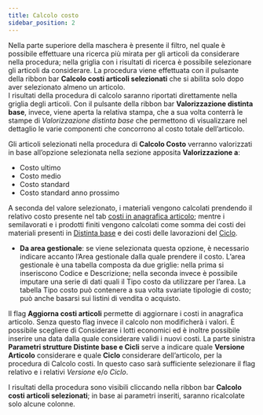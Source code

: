 ```yaml
---
title: Calcolo costo
sidebar_position: 2
---
```


Nella parte superiore della maschera è presente il filtro, nel quale è possibile effettuare una ricerca più mirata per gli articoli da considerare nella procedura; nella griglia con i risultati di ricerca è possibile selezionare gli articoli da considerare. La procedura viene effettuata con il pulsante della ribbon bar **Calcolo costi articoli selezionati** che si abilita solo dopo aver selezionato almeno un articolo.        
I risultati della procedura di calcolo saranno riportati direttamente nella griglia degli articoli. Con il pulsante della ribbon bar **Valorizzazione distinta base**, invece, viene aperta la relativa stampa, che a sua volta conterrà le stampe di *Valorizzazione distinta base* che permettono di visualizzare nel dettaglio le varie componenti che concorrono al costo totale dell’articolo.         

Gli articoli selezionati nella procedura di **Calcolo Costo** verranno valorizzati in base all’opzione selezionata nella sezione apposita **Valorizzazione a**: 
- Costo ultimo     
- Costo medio      
- Costo standard      
- Costo standard anno prossimo    

A seconda del valore selezionato, i materiali vengono calcolati prendendo il relativo costo presente nel tab [costi in anagrafica articolo](/docs/erp-home/registers/items/create-new-item#10-costi); mentre i semilavorati e i prodotti finiti vengono calcolati come somma dei costi dei materiali presenti in [Distinta base](/docs/erp-home/registers/production/bill-of-materials/assemblies/structure-management) e dei costi delle lavorazioni del [Ciclo](/docs/erp-home/registers/production/routes/new-route).
-	**Da area gestionale**: se viene selezionata questa opzione, è necessario indicare accanto l’Area gestionale dalla quale prendere il costo. L’area gestionale è una tabella composta da due griglie: nella prima si inseriscono Codice e Descrizione; nella seconda invece è possibile imputare una serie di dati quali il Tipo costo da utilizzare per l’area. La tabella Tipo costo può contenere a sua volta svariate tipologie di costo; può anche basarsi sui listini di vendita o acquisto. 

Il flag **Aggiorna costi articoli** permette di aggiornare i costi in anagrafica articolo. Senza questo flag invece il calcolo non modificherà i valori. È possibile scegliere di Considerare i lotti economici ed è inoltre possibile inserire una data dalla quale considerare validi i nuovi costi.
La parte sinistra **Parametri strutture Distinte base e Cicli** serve a indicare quale **Versione Articolo** considerare e quale **Ciclo** considerare dell’articolo, per la procedura di Calcolo costi. In questo caso sarà sufficiente selezionare il flag relativo e i relativi *Versione* e/o *Ciclo*.

I risultati della procedura sono visibili cliccando nella ribbon bar **Calcolo costi articoli selezionati**; in base ai parametri inseriti, saranno ricalcolate solo alcune colonne.
